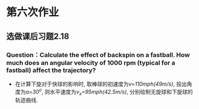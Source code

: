 # 第六次作业
## 选做课后习题2.18
### Question：Calculate the effect of backspin on a fastball. How much does an angular velocity of 1000 rpm (typical for a fastball) affect the trajectory?
* 在计算下旋对于快球的影响时, 取棒球的初速度为*v=110mph(49m/s)*, 投出角度为*a=30<sup>o</sup>*, 则水平速度为*v<sub>x</sub>=95mph(42.5m/s)*, 分别绘制无旋球和下旋球的轨迹曲线.
